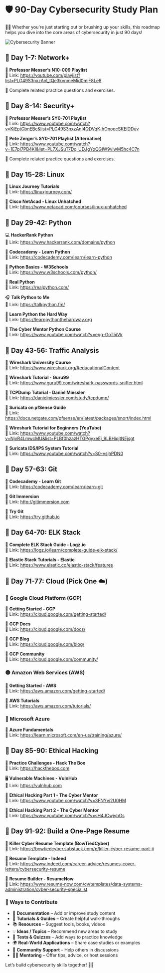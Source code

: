 # 🛡️ 90-Day Cybersecurity Study Plan

👨‍💻 Whether you're just starting out or brushing up your skills, this roadmap helps you dive into the core areas of cybersecurity in just 90 days!

![Cybersecurity Banner](https://pixabay.com/illustrations/cyber-security-internet-security-1805632/)

## 📅 Day 1-7: Network+

🎥 **Professor Messer’s N10-009 Playlist**  
🔗 Link: https://youtube.com/playlist?list=PLG49S3nxzAnl_tQe3kvnmeMid0mjF8Le8

📝 Complete related practice questions and exercises.

## 📅 Day 8-14: Security+

🎥 **Professor Messer’s SY0-701 Playlist**  
🔗 Link: https://www.youtube.com/watch?v=KiEptGbnEBc&list=PLG49S3nxzAnl4QDVqK-hOnoqcSKEIDDuv

🎥 **Pete Zerger’s SY0-701 Playlist (Alternative)**  
🔗 Link: https://www.youtube.com/watch?v=1E7pI7PB4KI&list=PL7XJSuT7Dq_UDJgYoQGIW9viwM5hc4C7n

📝 Complete related practice questions and exercises.

## 📅 Day 15-28: Linux

📘 **Linux Journey Tutorials**  
🔗 Link: https://linuxjourney.com/

📘 **Cisco NetAcad - Linux Unhatched**  
🔗 Link: https://www.netacad.com/courses/linux-unhatched

## 📅 Day 29-42: Python

💻 **HackerRank Python**  
🔗 Link: https://www.hackerrank.com/domains/python

📘 **Codecademy - Learn Python**  
🔗 Link: https://codecademy.com/learn/learn-python

📘 **Python Basics - W3Schools**  
🔗 Link: https://www.w3schools.com/python/

📘 **Real Python**  
🔗 Link: https://realpython.com/

🎧 **Talk Python to Me**  
🔗 Link: https://talkpython.fm/

📘 **Learn Python the Hard Way**  
🔗 Link: https://learnpythonthehardway.org

🎥 **The Cyber Mentor Python Course**  
🔗 Link: https://www.youtube.com/watch?v=egg-GoT5iVk

## 📅 Day 43-56: Traffic Analysis

📘 **Wireshark University Course**  
🔗 Link: https://www.wireshark.org/#educationalContent

📘 **Wireshark Tutorial - Guru99**  
🔗 Link: https://www.guru99.com/wireshark-passwords-sniffer.html

📘 **TCPDump Tutorial - Daniel Miessler**  
🔗 Link: https://danielmiessler.com/study/tcpdump/

📘 **Suricata on pfSense Guide**  
🔗 Link: https://docs.netgate.com/pfsense/en/latest/packages/snort/index.html

🎥 **Wireshark Tutorial for Beginners (YouTube)**  
🔗 Link: https://www.youtube.com/watch?v=NjvR4LmwcMU&list=PLBf0hzazHTGPgyxeEj_9LBHiqjtNEjsgt

🎥 **Suricata IDS/IPS System Tutorial**  
🔗 Link: https://www.youtube.com/watch?v=S0-vsjhPDN0

## 📅 Day 57-63: Git

📘 **Codecademy - Learn Git**  
🔗 Link: https://codecademy.com/learn/learn-git

📘 **Git Immersion**  
🔗 Link: http://gitimmersion.com

📘 **Try Git**  
🔗 Link: https://try.github.io

## 📅 Day 64-70: ELK Stack

📘 **Complete ELK Stack Guide - Logz.io**  
🔗 Link: https://logz.io/learn/complete-guide-elk-stack/

📘 **Elastic Stack Tutorials - Elastic**  
🔗 Link: https://www.elastic.co/elastic-stack/features

## 📅 Day 71-77: Cloud (Pick One ☁️)

### 🔵 Google Cloud Platform (GCP)

📘 **Getting Started - GCP**  
🔗 Link: https://cloud.google.com/getting-started/

📘 **GCP Docs**  
🔗 Link: https://cloud.google.com/docs/

📘 **GCP Blog**  
🔗 Link: https://cloud.google.com/blog/

📘 **GCP Community**  
🔗 Link: https://cloud.google.com/community/

### 🟡 Amazon Web Services (AWS)

📘 **Getting Started - AWS**  
🔗 Link: https://aws.amazon.com/getting-started/

📘 **AWS Tutorials**  
🔗 Link: https://aws.amazon.com/tutorials/

### 🔵 Microsoft Azure

📘 **Azure Fundamentals**  
🔗 Link: https://learn.microsoft.com/en-us/training/azure/

## 📅 Day 85-90: Ethical Hacking

🧠 **Practice Challenges - Hack The Box**  
🔗 Link: https://hackthebox.com

🖥️ **Vulnerable Machines - VulnHub**  
🔗 Link: https://vulnhub.com

🎥 **Ethical Hacking Part 1 - The Cyber Mentor**  
🔗 Link: https://www.youtube.com/watch?v=3FNYvj2U0HM

🎥 **Ethical Hacking Part 2 - The Cyber Mentor**  
🔗 Link: https://www.youtube.com/watch?v=sH4JCwjybGs

## 📅 Day 91-92: Build a One-Page Resume

📄 **Killer Cyber Resume Template (BowTiedCyber)**  
🔗 Link: https://bowtiedcyber.substack.com/p/killer-cyber-resume-part-ii

📄 **Resume Template - Indeed**  
🔗 Link: https://www.indeed.com/career-advice/resumes-cover-letters/cybersecurity-resume

📄 **Resume Builder - ResumeNow**  
🔗 Link: https://www.resume-now.com/cv/templates/data-systems-administration/cyber-security-specialist

### 🙌 Ways to Contribute

- 📘 **Documentation** – Add or improve study content  
- 🧠 **Tutorials & Guides** – Create helpful walk-throughs  
- 📚 **Resources** – Suggest tools, books, videos  
- 💡 **Ideas / Topics** – Recommend new areas to study  
- 🧪 **Tests & Quizzes** – Add ways to practice knowledge  
- 🌍 **Real-World Applications** – Share case studies or examples  
- 💬 **Community Support** – Help others in discussions  
- 🧑‍🏫 **Mentoring** – Offer tips, advice, or host sessions  

Let’s build cybersecurity skills together! 💪🌐
